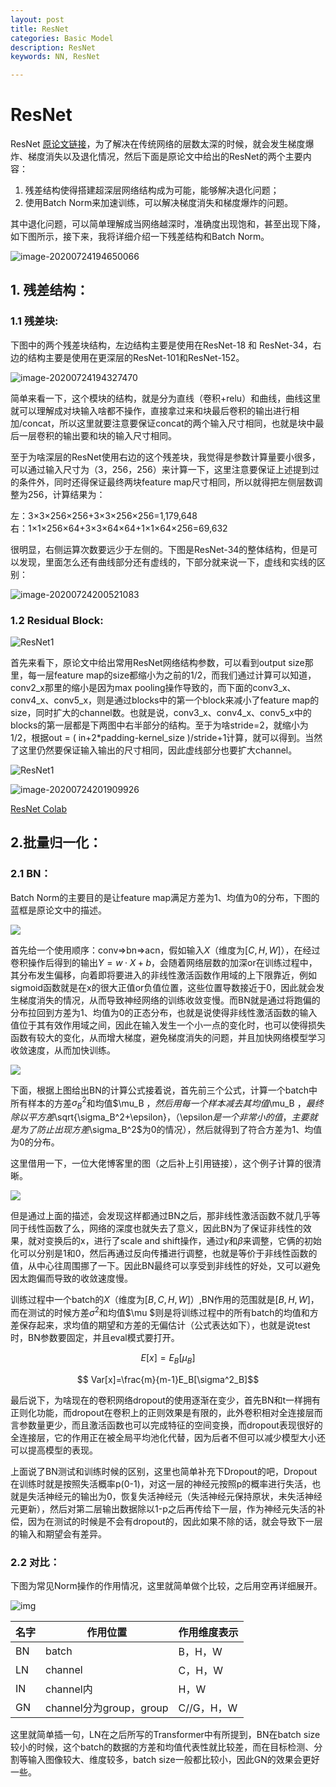 ```yaml
---
layout: post
title: ResNet
categories: Basic Model
description: ResNet
keywords: NN, ResNet

---
```


# ResNet

ResNet <a href="https://arxiv.org/pdf/1512.03385.pdf ">原论文链接</a>，为了解决在传统网络的层数太深的时候，就会发生梯度爆炸、梯度消失以及退化情况，然后下面是原论文中给出的ResNet的两个主要内容：

1. 残差结构使得搭建超深层网络结构成为可能，能够解决退化问题；
2. 使用Batch Norm来加速训练，可以解决梯度消失和梯度爆炸的问题。

其中退化问题，可以简单理解成当网络越深时，准确度出现饱和，甚至出现下降，如下图所示，接下来，我将详细介绍一下残差结构和Batch Norm。

![image-20200724194650066](https://s2.loli.net/2021/12/18/KLhF7RDBuYsgTN6.png)

## 1. 残差结构：

### 1.1  残差块:

下图中的两个残差块结构，左边结构主要是使用在ResNet-18 和 ResNet-34，右边的结构主要是使用在更深层的ResNet-101和ResNet-152。

![image-20200724194327470](https://s2.loli.net/2021/12/18/OgV7w81ujTL4EYN.png)

简单来看一下，这个模块的结构，就是分为直线（卷积+relu）和曲线，曲线这里就可以理解成对块输入啥都不操作，直接拿过来和块最后卷积的输出进行相加/concat，所以这里就要注意要保证concat的两个输入尺寸相同，也就是块中最后一层卷积的输出要和块的输入尺寸相同。

至于为啥深层的ResNet使用右边的这个残差块，我觉得是参数计算量要小很多，可以通过输入尺寸为（3，256，256）来计算一下，这里注意要保证上述提到过的条件外，同时还得保证最终两块feature map尺寸相同，所以就得把左侧层数调整为256，计算结果为：

左：3×3×256×256+3×3×256×256=1,179,648<br>右：1×1×256×64+3×3×64×64+1×1×64×256=69,632<br>

很明显，右侧运算次数要远少于左侧的。下图是ResNet-34的整体结构，但是可以发现，里面怎么还有曲线部分还有虚线的，下部分就来说一下，虚线和实线的区别：

![image-20200724200521083](https://s2.loli.net/2021/12/18/ibsk3HAp1qfFcZN.png)

### 1.2 Residual Block:

![ResNet1](https://s2.loli.net/2021/12/18/3I29mj8sfz7oSdM.png)

首先来看下，原论文中给出常用ResNet网络结构参数，可以看到output size那里，每一层feature map的size都缩小为之前的1/2，而我们通过计算可以知道，conv2_x那里的缩小是因为max pooling操作导致的，而下面的conv3_x、conv4_x、conv5_x，则是通过blocks中的第一个block来减小了feature map的size，同时扩大的channel数。也就是说，conv3_x、conv4_x、conv5_x中的blocks的第一层都是下两图中右半部分的结构。至于为啥stride=2，就缩小为1/2，根据out = ( in+2*padding-kernel_size )/stride+1计算，就可以得到。当然了这里仍然要保证输入输出的尺寸相同，因此虚线部分也要扩大channel。

![ResNet1](https://s2.loli.net/2021/12/18/jbnWGZpfCKTsi7D.png)

![image-20200724201909926](https://s2.loli.net/2021/12/18/vUmgDHGP6QpBN3W.png)

<a href=" https://colab.research.google.com/drive/1TL4muG5BoNsNk5rd4u5KYqjEcsfTFc-m?usp=sharing">ResNet Colab</a>

## 2.批量归一化：

### 2.1 BN：

Batch Norm的主要目的是让feature map满足方差为1、均值为0的分布，下图的蓝框是原论文中的描述。

![](https://s2.loli.net/2021/12/18/xyz4oO2lrXc7k3S.png)

首先给一个使用顺序：conv=>bn=>acn，假如输入$X$（维度为$[C,H,W]$），在经过卷积操作后得到的输出$Y=w·X+b$，会随着网络层数的加深or在训练过程中，其分布发生偏移，向着即将要进入的非线性激活函数作用域的上下限靠近，例如sigmoid函数就是在x的很大正值or负值位置，这些位置导数接近于0，因此就会发生梯度消失的情况，从而导致神经网络的训练收敛变慢。而BN就是通过将跑偏的分布拉回到方差为1、均值为0的正态分布，也就是说使得非线性激活函数的输入值位于其有效作用域之间，因此在输入发生一个小一点的变化时，也可以使得损失函数有较大的变化，从而增大梯度，避免梯度消失的问题，并且加快网络模型学习收敛速度，从而加快训练。

![](https://s2.loli.net/2021/12/18/wu1jbPoRMKa3nsW.png)

下面，根据上图给出BN的计算公式接着说，首先前三个公式，计算一个batch中所有样本的方差$\sigma_B^2$和均值$\mu_B $，然后用每一个样本减去其均值$\mu_B $，最终除以平方差$\sqrt{\sigma_B^2+\epsilon}$，（$\epsilon$是一个非常小的值，主要就是为了防止出现方差$\sigma_B^2$为0的情况），然后就得到了符合方差为1、均值为0的分布。

这里借用一下，一位大佬博客里的图（之后补上引用链接），这个例子计算的很清晰。

![](https://s2.loli.net/2021/12/18/Elk25SFp3WqObcC.jpg)

但是通过上面的描述，会发现这样都通过BN之后，那非线性激活函数不就几乎等同于线性函数了么，网络的深度也就失去了意义，因此BN为了保证非线性的效果，就对变换后的x，进行了scale and shift操作，通过$\gamma$和$\beta$来调整，它俩的初始化可以分别是1和0，然后再通过反向传播进行调整，也就是等价于非线性函数的值，从中心往周围挪了一下。因此BN最终可以享受到非线性的好处，又可以避免因太跑偏而导致的收敛速度慢。

训练过程中一个batch的$X$（维度为$[B,C,H,W]$）,BN作用的范围就是$[B,H,W]$，而在测试的时候方差$\sigma^2$和均值$\mu $则是将训练过程中的所有batch的均值和方差保存起来，求均值的期望和方差的无偏估计（公式表达如下），也就是说test时，BN参数要固定，并且eval模式要打开。

$$ E[x]=E_B[\mu_B]$$

$$ Var[x]=\frac{m}{m-1}E_B[\sigma^2_B]$$

最后说下，为啥现在的卷积网络dropout的使用逐渐在变少，首先BN和t一样拥有正则化功能，而dropout在卷积上的正则效果是有限的，此外卷积相对全连接层而言参数量更少，而且激活函数也可以完成特征的空间变换，而dropout表现很好的全连接层，它的作用正在被全局平均池化代替，因为后者不但可以减少模型大小还可以提高模型的表现。

上面说了BN测试和训练时候的区别，这里也简单补充下Dropout的吧，Dropout在训练时就是按照失活概率p(0-1)，对这一层的神经元按照p的概率进行失活，也就是失活神经元的输出为0，恢复失活神经元（失活神经元保持原状，未失活神经元更新），然后对第二层输出数据除以1-p之后再传给下一层，作为神经元失活的补偿，因为在测试的时候是不会有dropout的，因此如果不除的话，就会导致下一层的输入和期望会有差异。

### 2.2 对比：

下图为常见Norm操作的作用情况，这里就简单做个比较，之后用空再详细展开。

![img](https://s2.loli.net/2021/12/28/7hOQ3iY6DFEtUKZ.png)



| 名字 | 作用位置                | 作用维度表示 |
| ---- | ----------------------- | ------------ |
| BN   | batch                   | B，H，W      |
| LN   | channel                 | C，H，W      |
| IN   | channel内               | H，W         |
| GN   | channel分为group，group | C//G，H，W   |

这里就简单插一句，LN在之后所写的Transformer中有所提到，BN在batch size较小的时候，这个batch的数据的方差和均值代表性就比较差，而在目标检测、分割等输入图像较大、维度较多，batch size一般都比较小，因此GN的效果会更好一些。


